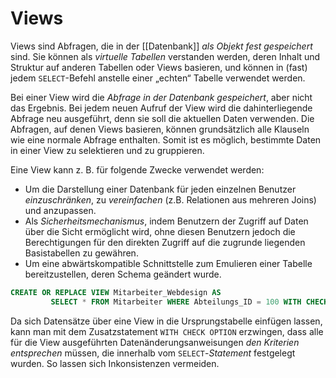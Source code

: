 # Views
Views sind Abfragen, die in der [[Datenbank]] *als Objekt fest gespeichert* sind. Sie können als *virtuelle Tabellen* verstanden werden, deren Inhalt und Struktur auf anderen Tabellen oder Views basieren, und können in (fast) jedem `SELECT`-Befehl anstelle einer „echten“ Tabelle verwendet werden.

Bei einer View wird die *Abfrage in der Datenbank gespeichert*, aber nicht das Ergebnis. Bei jedem neuen Aufruf der View wird die dahinterliegende Abfrage neu ausgeführt, denn sie soll die aktuellen Daten verwenden. Die Abfragen, auf denen Views basieren, können grundsätzlich alle Klauseln wie eine normale Abfrage enthalten. Somit ist es möglich, bestimmte Daten in einer View zu selektieren und zu gruppieren.

Eine View kann z. B. für folgende Zwecke verwendet werden:
- Um die Darstellung einer Datenbank für jeden einzelnen Benutzer *einzuschränken*, zu *vereinfachen* (z.B. Relationen aus mehreren Joins) und anzupassen.
- Als *Sicherheitsmechanismus*, indem Benutzern der Zugriff auf Daten über die Sicht ermöglicht wird, ohne diesen Benutzern jedoch die Berechtigungen für den direkten Zugriff auf die zugrunde liegenden Basistabellen zu gewähren.
- Um eine abwärtskompatible Schnittstelle zum Emulieren einer Tabelle bereitzustellen, deren Schema geändert wurde.

``` sql
CREATE OR REPLACE VIEW Mitarbeiter_Webdesign AS
         SELECT * FROM Mitarbeiter WHERE Abteilungs_ID = 100 WITH CHECK OPTION;
```

Da sich Datensätze über eine View in die Ursprungstabelle einfügen lassen, kann man mit dem Zusatzstatement `WITH CHECK OPTION` erzwingen, dass alle für die View ausgeführten Datenänderungsanweisungen *den Kriterien entsprechen* müssen, die innerhalb vom `SELECT`-*Statement* festgelegt wurden. So lassen sich Inkonsistenzen vermeiden.
